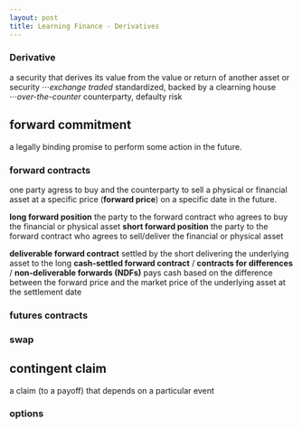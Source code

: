 ```yaml
---
layout: post
title: Learning Finance - Derivatives
---
```


### **Derivative**  
a security that derives its value from the value or return of another asset or security
⋅⋅⋅*exchange traded* standardized, backed by a clearning house
⋅⋅⋅*over-the-counter* counterparty, defaulty risk

## **forward commitment** 
a legally binding promise to perform some action in the future.
### forward contracts
one party agress to buy and the counterparty to sell a physical or financial asset at a specific price (**forward price**) on a specific date in the future.

**long forward position** the party to the forward contract who agrees to buy the financial or physical asset
**short forward position** the party to the forward contract who agrees to sell/deliver the financial or physical asset

**deliverable forward contract** settled by the short delivering the underlying asset to the long
**cash-settled forward contract** / **contracts for differences** / **non-deliverable forwards (NDFs)** pays cash based on the difference between the forward price and the market price of the underlying asset at the settlement date

### futures contracts
### swap

## contingent claim
a claim (to a payoff) that depends on a particular event
### options

